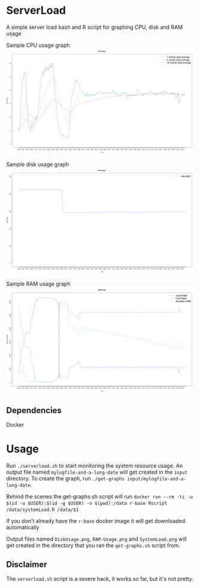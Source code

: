 # ServerLoad
A simple server load bash and R script for graphing CPU, disk and RAM usage

Sample CPU usage graph
![Disk-graph](https://raw.githubusercontent.com/oskarvid/ServerLoad/master/.SystemLoad.png)

Sample disk usage graph
![Disk-graph](https://raw.githubusercontent.com/oskarvid/ServerLoad/master/.DiskUsage.png)

Sample RAM usage graph
![Disk-graph](https://raw.githubusercontent.com/oskarvid/ServerLoad/master/.RAM-Usage.png)


## Dependencies
Docker

# Usage
Run `./serverload.sh` to start monitoring the system resource usage. An output file named `mylogfile-and-a-long-date` will get created in the `input` directory. 
To create the graph, run `./get-graphs input/mylogfile-and-a-long-date`.

Behind the scenes the get-graphs.sh script will run 
`docker run --rm -ti -u $(id -u $USER):$(id -g $USER) -v $(pwd):/data r-base Rscript /data/systemLoad.R /data/$1`

If you don't already have the `r-base` docker image it will get downloaded automatically

Output files named `DiskUsage.png`, `RAM-Usage.png` and `SystemLoad.png` will get created in the directory that you ran the `get-graphs.sh` script from.

## Disclaimer
The `serverload.sh` script is a severe hack, it works so far, but it's not pretty.
